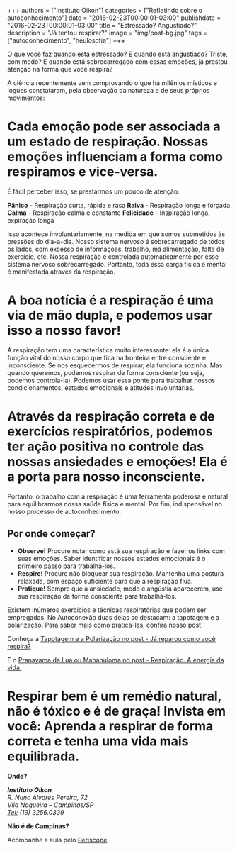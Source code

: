
+++
authors = ["Instituto Oikon"]
categories = ["Refletindo sobre o autoconhecimento"]
date = "2016-02-23T00:00:01-03:00"
publishdate = "2016-02-23T00:00:01-03:00"
title = "Estressado? Angustiado?"
description = "Já tentou respirar?"
image = "img/post-bg.jpg"
tags = ["autoconhecimento", "heulosofia"]
+++


O que você faz quando está estressado? E quando está angustiado? Triste, com medo? E quando está sobrecarregado com essas emoções, já prestou atenção na forma que você respira?

A ciência recentemente vem comprovando o que há milênios místicos e iogues constataram, pela observação da natureza e de seus próprios movimentos:

# Cada emoção pode ser associada a um estado de respiração. Nossas emoções influenciam a forma como respiramos e vice-versa.

É fácil perceber isso, se prestarmos um pouco de atenção:

**Pânico** - Respiração curta, rápida e rasa
**Raiva** - Respiração longa e forçada
**Calma** - Respiração calma e constante
**Felicidade** - Inspiração longa, expiração longa

Isso acontece involuntariamente, na medida em que somos submetidos às pressões do dia-a-dia. Nosso sistema nervoso é sobrecarregado de todos os lados, com excesso de informações, trabalho, má alimentação, falta de exercício, etc. Nossa respiração é controlada automaticamente por esse sistema nervoso sobrecarregado. Portanto, toda essa carga física e mental é manifestada através da respiração.

# A boa notícia é a respiração é uma via de mão dupla, e podemos usar isso a nosso favor!

A respiração tem uma característica muito interessante: ela é a única função vital do nosso corpo que fica na fronteira entre consciente e inconsciente. Se nos esquecermos de respirar, ela funciona sozinha. Mas quando queremos, podemos respirar de forma consciente (ou seja, podemos controla-la). Podemos usar essa ponte para trabalhar nossos condicionamentos, estados emocionais e atitudes involuntárias.

# Através da respiração correta e de exercícios respiratórios, podemos ter ação positiva no controle das nossas ansiedades e emoções! Ela é a porta para nosso inconsciente.

Portanto, o trabalho com a respiração é uma ferramenta poderosa e natural para equilibrarmos nossa saúde física e mental. Por fim, indispensável no nosso processo de autoconhecimento.

## Por onde começar?

- **Observe!** Procure notar como está sua respiração e fazer os links com suas emoções. Saber identificar nossos estados emocionais é o primeiro passo para trabalhá-los.
- **Respire!** Procure não bloquear sua respiração. Mantenha uma postura relaxada, com espaço suficiente para que a respiração flua.
- **Pratique!** Sempre que a ansiedade, medo e angústia aparecerem, use sua respiração de forma consciente para trabalhá-los.

Existem inúmeros exercícios e técnicas respiratórias que podem ser empregadas. No Autoconexão duas delas se destacam: a tapotagem e a polarização. Para saber mais como pratica-las, confira nosso post


Conheça a [Tapotagem e a Polarização no post - Já reparou como você respira?](http://blog.autoconexao.org.br/post/2016/02/aprenda-a-identificar-sua-respiracao/)


E o [Pranayama da Lua ou Mahanuloma no post - Respiração. A energia da vida.](http://blog.autoconexao.org.br/post/2016/02/respiracao-a-energia-da-vida/)

# Respirar bem é um remédio natural, não é tóxico e é de graça! Invista em você: Aprenda a respirar de forma correta e tenha uma vida mais equilibrada.




**Onde?**

<address>
  <strong>Instituto Oikon</strong><br>
  R. Nuno Álvares Pereira, 72<br>
  Vila Nogueira – Campinas/SP<br>
  <abbr title="Phone">Tel:</abbr> (19) 3256.0339
</address>


**Não é de Campinas?**

Acompanhe a aula pelo [Periscope][a41c6f3b]

  [a41c6f3b]: https://www.periscope.tv/ "Periscope"
